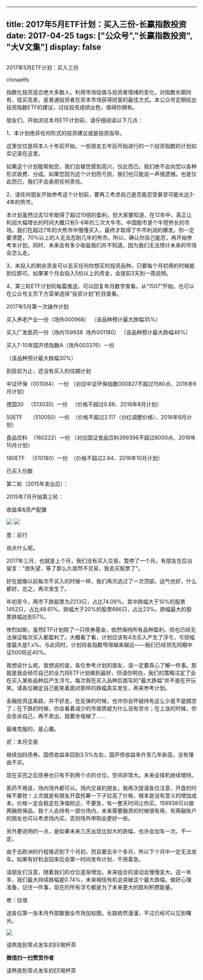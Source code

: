 
---
title:  2017年5月ETF计划：买入三份-长赢指数投资
date: 2017-04-25
tags: ["公众号","长赢指数投资", "大V文集"]
display: false
---


## 



2017年5月ETF计划：买入三份




chinaetfs




指数化投资适合绝大多数人。利用市场估值与投资者情绪的变化，对指数长期持有，低买高卖，是普通投资者在资本市场获得财富的最佳方式。本公众号定期给出投资指数ETF的建议，过往投资成绩出色，值得你拥有。








朋友们，开始浏览本月ETF计划前，请仔细阅读以下几点：



1、本计划绝非任何形式的投资建议或是投资指导。



这里仅仅是将本人十年前开始，一些朋友五年前开始进行的一个投资指数的计划如实记录在这里。



如果这个计划能帮助您，我们会替您感到高兴，仅此而已。我们绝不会向您以各种形式收费、分成。如果您因为这个计划而亏损，我们也只能说一声很遗憾。也是仅此而已，我们不会承担任何责任。



2、请任何朋友开始参考这个计划前，要再三考虑自己是否能忍受甚至可能长达3-4年的熊市。



本计划虽然过去12年取得了超过10倍的盈利，但大家要知道，在12年中，真正让利润大幅增长的时间大概只有5-6年的三次大牛市。中国股市是个牛短熊长的市场。我们在超过7年的大熊市中慢慢买入，最终才取得了牛市利润的爆发。你一定要清楚，70%以上的人无法忍耐几年的熊市。所以，确认你自己能忍，再开始参考本计划。同时，未来会有多少收益我们并不知道。因为我们无法预计未来的市场会怎么走。



3、未投入的剩余资金可以去买任何你想买的投资品种。只要每个月初用的时候能到位即可。如果某个月会投入5份以上的资金，会提前3天到一周说明。



4、第三轮ETF计划的每篇推送，可以回复年月数字查看。从“1507”开始。也可以在公众号主页下方菜单选择“投资计划”栏目查看。







2017年5月第一次操作计划



买入养老产业一份（场外000968） （该品种预计最大跌幅35%）



买入广发医药一份（场内159938 &nbsp;场外001180）&nbsp;（该品种预计最大跌幅46%）



买入7-10年国开债指数A（场外003376）一份&nbsp;

（该品种预计最大跌幅30%）









到目前为止，还没有买入的往期计划

中证环保（001064） 一份 （对应中证环保指数000827不超过1580点、2016年6月计划）

德国30&nbsp;&nbsp; （513030）一份&nbsp;&nbsp; （价格不超过0.88、2016年8月计划）



50ETF&nbsp;&nbsp;&nbsp;&nbsp; （510050）一份&nbsp; （价格不超过2.117（分红调整价格）、2016年8月计划）

食品饮料&nbsp; （160222）一份 （对应国证食品饮料399396不超过8000点、2016年10月计划）

180ETF&nbsp;&nbsp; （510180）一份&nbsp; （价格不超过2.84、2016年10月计划）







已买入份数

第二轮（2015年卖出后）：





2015年7月开始第三轮：











收益率&amp;资产配置



<img data-s="300,640" data-type="png" src="http://mmbiz.qpic.cn/mmbiz_png/SEPick5M9xjP3Y1Nvw9IZnxWJSlMIonFnLquWndKSjOk4CQ6GGzATwDlBuyCK6Q0P9oiaMSxdNXib094Q2aicsfNkA/0?wx_fmt=png" data-ratio="1.411764705882353" data-w="340"/>



<img data-s="300,640" data-type="png" src="http://mmbiz.qpic.cn/mmbiz_png/SEPick5M9xjP3Y1Nvw9IZnxWJSlMIonFn3IE5GgmuUEVGicestDUHV42CERVrQw639mZhnE8iaD2Ax0SWz8W7YibAw/0?wx_fmt=png" data-ratio="0.5941422594142259" data-w="478"/>











壹：前行

说点什么呢。



2017年三月，也就是上个月，我们没有买入交易，暂停了一个月。有朋友在后台留言："很失望，等了那么久居然不交易，我去买股票了"。



好在就像以前每次不买入的时候一样，我们再次逃过了一次顶部。运气也好，什么都好，总之，再次发生了。



年初至今，两市下跌股票为2213只，占比74.09%。其中跌幅大于10%的股票1452只，占比48.61%。跌幅大于20%的股票686只，占比23%。跌幅最大的股票跌幅达到57%。



惨烈如斯，虽然ETF计划除了一只债券基金，依然保持所有品种盈利，但也已经无法保证每次买入都盈利了。大概看了看，计划应该有4次买入产生了浮亏，亏损幅度最大是1.x%。与此同时，计划将各指数甩得越来越远——我们已经领先同期中证500将近40%。



我想说什么呢。我想说的是，各位参考计划的朋友，请一定要真心了解一件事。那就是我会倾尽自己的全力将ETF计划做到最好，但请你明白，我们的策略注定了会在买入某些品种后产生浮亏。每次我在买入品种后面写的“最大跌幅”并不是在开玩笑。请各位确定自己能笑着面对那样的跌幅真实发生，再来参考计划。



金融投资这条路，并不好走。在反弹的时候，也许你会怀疑持有这么少是不是踏空了；在下跌的时候，你会看着减少的市值质疑为什么没有空仓；在上涨的时候，你会告诉自己，再不卖出，就要坐电梯了……



最难克服的，是心魔。





贰：本月交易

继续加码债券。国债收益率回到3.5%左右，国开债收益率升至几年新高，没有理由不买。



现在买完之后债券也只有不到两个点的仓位，空间非常大。未来会择机继续增持。



医药不用说，场内场外都可以。场内交易的朋友，我再次提请各位注意，开盘的时候不要抢！上次就是有朋友开盘抢筹一下子拉高了价格，根本是没有意义的增加成本。价格一定会稳定在净值附近，不要急，有一整天时间让你买。159938可以做两融担保品，我个人会持有一部分场内，未来需要融资的时候很有用，有两融账户的朋友也可以考虑场内买。否则场外申购会更好一些。



另外要说明的一点，是如果未来几天出现比较大的跌幅，也许会加车一次。不一定。



由于去欧洲的行程推迟到下个月初，而且要去半个多月，所以下个月中一定无法发车。如果有好机会回来后会第一时间发布计划，不用着急。



请朋友们注意，随着我们的仓位逐渐增加，未来组合的波动会慢慢变大。这一年多，我们最大持续跌幅是0.74%，未来相信有机会突破这个最大跌幅。做好心理准备，记住一件事，现在的所有浮亏都是为了未来更大的胜利积攒能量。



叁：估值

送各位第一张本月外部数据全市场加权图。长路依然漫漫，不过已经可以见到曙光。



<img data-s="300,640" data-type="png" src="http://mmbiz.qpic.cn/mmbiz_png/SEPick5M9xjP3Y1Nvw9IZnxWJSlMIonFnyDCqmbLohW2hLDQoA0AeRqY7JD23XJXS4XqUZ5jmibC2NMZsxKibhQkQ/0?wx_fmt=png" data-ratio="0.6707452725250278" data-w="899"/>













请熬夜到零点发车的EE喝杯茶


**微信扫一扫赞赏作者**






请熬夜到零点发车的EE喝杯茶








